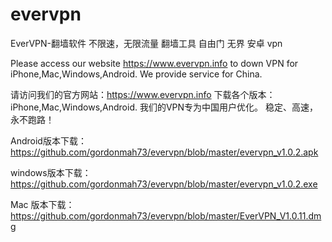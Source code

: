 # evervpn

EverVPN-翻墙软件 不限速，无限流量 翻墙工具 自由门 无界 安卓 vpn 


Please access our website https://www.evervpn.info to down VPN for iPhone,Mac,Windows,Android.  We provide service for China.

请访问我们的官方网站：https://www.evervpn.info 下载各个版本：iPhone,Mac,Windows,Android. 我们的VPN专为中国用户优化。 稳定、高速，永不跑路！

Android版本下载： https://github.com/gordonmah73/evervpn/blob/master/evervpn_v1.0.2.apk

windows版本下载： https://github.com/gordonmah73/evervpn/blob/master/evervpn_v1.0.2.exe

Mac 版本下载：https://github.com/gordonmah73/evervpn/blob/master/EverVPN_V1.0.11.dmg
